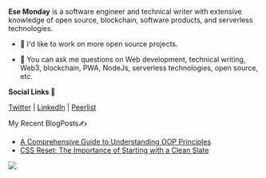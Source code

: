 **Ese Monday** is a software engineer and technical writer with extensive knowledge of open source, blockchain, software products, and serverless technologies.

- 👯 I'd like to work on more open source projects.




- 💬 You can ask me questions on Web development, technical writing, Web3, blockchain, PWA, NodeJs, serverless technologies, open source, etc.

**Social Links 🔗**

[Twitter](https://twitter.com/EseMonday1) | [LinkedIn](https://www.linkedin.com/in/ese-monday) | [Peerlist](https://peerlist.io/esemonday) 

My Recent BlogPosts✍️
- [A Comprehensive Guide to Understanding OOP Principles](https://ese-monday.hashnode.dev/a-comprehensive-guide-to-understanding-oop-principles-encapsulation-abstraction-polymorphism-and-inheritance)
- [CSS Reset: The Importance of Starting with a Clean Slate](https://ese-monday.hashnode.dev/css-reset-the-importance-of-starting-with-a-clean-slate)
<a href="https://www.buymeacoffee.com/esemonday" target="_blank" rel="noreferrer">









</a>
<img 
   src="https://github-readme-stats.vercel.app/api?username=ESE-MONDAY&show_icons=true&theme=tokyonight" 
/> 
<!---
ESE-MONDAY/ESE-MONDAY is a ✨ special ✨ repository because its `README.md` (this file) appears on your GitHub profile.
You can click the Preview link to take a look at your changes.
--->
